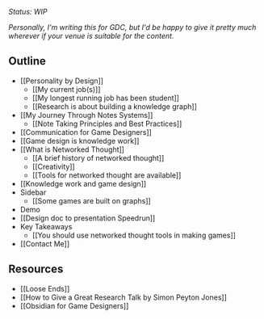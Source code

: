 *Status: WIP*

*Personally, I'm writing this for GDC, but I'd be happy to give it pretty much wherever if your venue is suitable for the content.*

Outline
---
- [[Personality by Design]]
	- [[My current job(s)]]
	- [[My longest running job has been student]]
	- [[Research is about building a knowledge graph]]
- [[My Journey Through Notes Systems]]
	- [[Note Taking Principles and Best Practices]]
- [[Communication for Game Designers]]
- [[Game design is knowledge work]]
- [[What is Networked Thought]]
	- [[A brief history of networked thought]]
	- [[Creativity]]
	- [[Tools for networked thought are available]]
- [[Knowledge work and game design]]
- Sidebar
	- [[Some games are built on graphs]]
- Demo
- [[Design doc to presentation Speedrun]]
- Key Takeaways
	- [[You should use networked thought tools in making games]]
- [[Contact Me]]

Resources
---
- [[Loose Ends]]
- [[How to Give a Great Research Talk by Simon Peyton Jones]]
- [[Obsidian for Game Designers]]